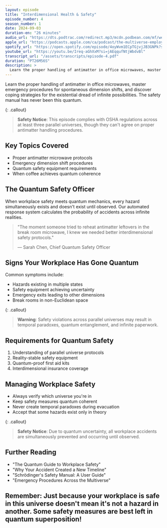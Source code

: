 ```yaml
---
layout: episode
title: "Interdimensional Health & Safety"
episode_number: 4
season_number: 1
date: 2024-09-03
duration-en: "26 minutes"
audio_url: "https://dts.podtrac.com/redirect.mp3/mcdn.podbean.com/mf/web/ahj3mgv56rwxsuy5/E4_-_Interdimensional_Health_Safetyarnci.mp3"
apple_url: "https://podcasts.apple.com/ca/podcast/the-multiverse-employee-handbook/id1764134739?i=1000668124346"
spotify_url: "https://open.spotify.com/episode/4oyWvm1ECpTGjvjJB3GNPk?si=4lO5pOdLSmWRtndcf-gP2Q"
youtube_url: "https://youtu.be/Ireq-aGhXxM?si=jAEqqufNtjWbdvBl"
transcript_url: "/assets/transcripts/episode-4.pdf"
duration: "PT26M56S"
description: >
  Learn the proper handling of antimatter in office microwaves, master emergency procedures for spontaneous dimension shifts, and discover coping strategies for the existential dread of infinite possibilities. The safety manual has never been this quantum.
---
```


Learn the proper handling of antimatter in office microwaves, master emergency procedures for spontaneous dimension shifts, and discover coping strategies for the existential dread of infinite possibilities. The safety manual has never been this quantum.

{: .callout}
> **Safety Notice**: This episode complies with OSHA regulations across at least
> three parallel universes, though they can't agree on proper antimatter handling
> procedures.

## Key Topics Covered
* Proper antimatter microwave protocols
* Emergency dimension shift procedures
* Quantum safety equipment requirements
* When coffee achieves quantum coherence

## The Quantum Safety Officer
When workplace safety meets quantum mechanics, every hazard simultaneously exists and doesn't exist until observed. Our automated response system calculates the probability of accidents across infinite realities.

> "The moment someone tried to reheat antimatter leftovers in the break room
> microwave, I knew we needed better interdimensional safety protocols."
>
> — Sarah Chen, Chief Quantum Safety Officer

## Signs Your Workplace Has Gone Quantum
Common symptoms include:
* Hazards existing in multiple states
* Safety equipment achieving uncertainty
* Emergency exits leading to other dimensions
* Break rooms in non-Euclidean space

{: .callout}
> **Warning**: Safety violations across parallel universes may result in temporal
> paradoxes, quantum entanglement, and infinite paperwork.

## Requirements for Quantum Safety
1. Understanding of parallel universe protocols
2. Reality-stable safety equipment
3. Quantum-proof first aid kits
4. Interdimensional insurance coverage

## Managing Workplace Safety
* Always verify which universe you're in
* Keep safety measures quantum coherent
* Never create temporal paradoxes during evacuation
* Accept that some hazards exist only in theory

{: .callout}
> **Safety Notice**: Due to quantum uncertainty, all workplace accidents are
> simultaneously prevented and occurring until observed.

## Further Reading
* "The Quantum Guide to Workplace Safety"
* "Why Your Accident Created a New Timeline"
* "Schrödinger's Safety Manual: A User Guide"
* "Emergency Procedures Across the Multiverse"

Remember: Just because your workplace is safe in this universe doesn't mean
it's not a hazard in another. Some safety measures are best left in quantum
superposition!
---
